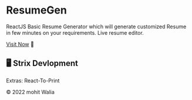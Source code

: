 # ResumeGen
ReactJS Basic Resume Generator which will generate customized Resume in few minutes on your requirements.
Live resume editor.

[Visit Now](https://strixresumebuilder.vercel.app/) 🚀

## 🖥️ Strix Devlopment


Extras: React-To-Print

© 2022 mohit Walia

